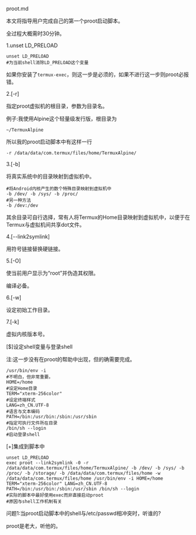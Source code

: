 proot.md

本文将指导用户完成自己的第一个proot启动脚本。

全过程大概需时30分钟。

1.unset LD_PRELOAD

```shell
unset LD_PRELOAD
#为当前shell消除LD_PRELOAD这个变量
```


如果你安装了`termux-exec`，则这一步是必须的，如果不进行这一步则proot必报错。

2.[-r]

指定proot虚拟机的根目录，参数为目录名。

例子:我使用Alpine这个轻量级发行版，根目录为

```shell
~/TermuxAlpine
```

所以我的proot启动脚本中有这样一行

```shell
-r /data/data/com.termux/files/home/TermuxAlpine/
```

3.[-b]

将真实系统中的目录映射到虚拟机中。

```shell
#将Android内核产生的数个特殊目录映射到虚拟机中
-b /dev/ -b /sys/ -b /proc/
#另一种方法
-b /dev:/dev
```
其余目录可自行选择，常有人将Termux的Home目录映射到虚拟机中，以便于在Termux与虚拟机间共享dot文件。

4.[--link2symlink]

用符号链接替换硬链接。

5.[-O]

使当前用户显示为“root”并伪造其权限。

编译必备。

6.[-w]

设定初始工作目录。

7.[-k]

虚拟内核版本号。

[$]设定shell变量与登录shell

注:这一步没有在proot的帮助中出现，但的确需要完成。

```shell
/usr/bin/env -i
#不明白，但非常重要。
HOME=/home
#设定Home目录
TERM="xterm-256color"
#设定终端样式
LANG=zh_CN.UTF-8
#语言与文本编码
PATH=/bin:/usr/bin:/sbin:/usr/sbin
#指定可执行文件所在目录
/bin/sh --login
#启动登录shell
```

[+]集成到脚本中

```shell
unset LD_PRELOAD
exec proot --link2symlink -0 -r /data/data/com.termux/files/home/TermuxAlpine/ -b /dev/ -b /sys/ -b /proc/ -b /storage/ -b /data/data/com.termux/files/home -w /data/data/com.termux/files/home /usr/bin/env -i HOME=/home TERM="xterm-256color" LANG=zh_CN.UTF-8 PATH=/bin:/usr/bin:/sbin:/usr/sbin /bin/sh --login
#实际的脚本中最好使用exec而非直接启动proot
#原因与shell工作机制有关
```
问题1:当proot启动脚本中的shell与/etc/passwd相冲突时，听谁的?

proot是老大，听他的。


